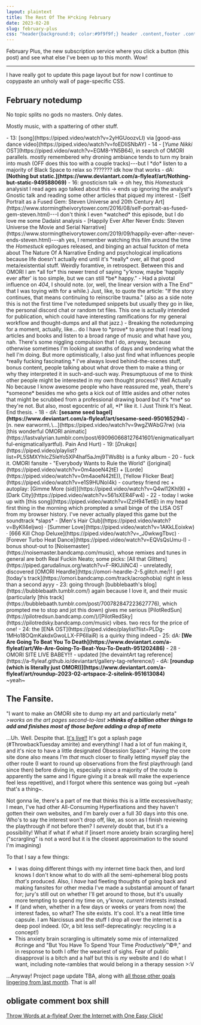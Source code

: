 ```yaml
---
layout: plaintext
title: The Rest Of The H*cking February
date: 2023-02-28
slug: february-plus
css: "header{background:0; color:#9f9f9f;} header .content,footer .content{font-size:.85em;} main,.later{font-family:calibri,arial,sans-serif;} h1{font-size:1.25em;} .date{font-size:1.15em; margin:.25em 0 -1em;} ::selection{background:#efefef; color:inherit;} h2{font-size:1.25em; margin-bottom:-.35em;} .notes{font-family:consolas,monospace; font-size:.75em; border:1px solid #808080; padding:1em; margin:.5em 0;} .notes h3{font-size:1em; margin:1em 0 .25em;} .later{color:#808080;} .notes ul{list-style-type:none; margin:0 0 0 1.15em;} .notes li:before{content:'- ';} .notes li{text-indent:-1.15em; margin:.5em 0;} .notes a{text-decoration-thickness:1.5px;} .notes li>ul>li{margin:0;} .notes li>ul{margin-bottom:.25em;} footer ul{margin-left:0;} @media (prefers-color-scheme:dark){::selection {background:#404040;} h3{color:#bfbfbf;}} .em::after{content:'—';} .ivory{font-family:calibri,sans-serif; font-size:1.15em;}"
---
```

February Plus, the new subscription service where you click a button (this post) and see what else I've been up to this month. Wow!<!--more-->

----

I have really got to update this page layout but for now I continue to copypaste an unholy wall of page-specific CSS.

## February notedump
No topic splits no gods no masters. Only dates.

Mostly music, with a spattering of other stuff.
<div class="notes" markdown="1">
- 13: [song](https://piped.video/watch?v=2yHGUoozvLI) via [good-ass dance video](https://piped.video/watch?v=foEDIiSNbAY)
- 14
	- [<i>Yume Nikki</i> OST](https://piped.video/watch?v=EGM8-YN5B64), in search of <span style="text-transform:uppercase;">Omori</span> parallels. mostly remembered why droning ambiance tends to turn my brain into mush (<span style="text-transform:uppercase;">Off</span> does this too with a couple tracks)<span class="em">---</span>but I *do* listen to a majority of Black Space to relax so ??????? idk how that works
	- dA: <b>[Nothing but static.](https://www.deviantart.com/a-flyleaf/art/Nothing-but-static-949588069)</b>
- 16: gnosticism talk → oh hey, this <i>Homestuck</i> analysist I read ages ago talked about this → ends up ignoring the analyst's Gnostic talk and reading some other articles that piqued my interest
	- <span class="ivory">[Self Portrait as a Fused Gem: Steven Universe and 20th Century Art](https://www.stormingtheivorytower.com/2016/08/self-portrait-as-fused-gem-steven.html)</span><span class="em">---</span>I don't think I even *watched* this episode, but I do love me some Dadaist analysis
	- <span class="ivory">[Happily Ever After Never Ends: Steven Universe the Movie and Serial Narrative](https://www.stormingtheivorytower.com/2019/09/happily-ever-after-never-ends-steven.html)</span><span class="em">---</span>ah yes, I remember watching this film around the time the <i>Homestuck</i> epilogues released, and binging an actual fuckton of meta about The Nature Of A Narrative Ending and psychological implications because life doesn't actually end until it's *really* over, all that good meta/existential stuff. Weirdly foramtive, in retrospect. Between this and <span style="text-transform:uppercase;">Omori</span> I am *all for* this newer trend of saying "y'know, maybe 'happily ever after' is too simple, but we can still *be* happy."
		- Had a pivotal influence on <i>404</i>, I should note. (or, well, the linear version with a The End™ that I was toying with for a while.) Just, like, to quote the article: "<span class="ivory">If the story continues, that means continuing to reinscribe trauma.</span>" (also as a side note this is not the first time I've notedumped snippets but usually they go in like, the personal discord chat or random txt files. This one is actually intended for publication, which could have interesting ramifications for my general workflow and thought-dumps and all that jazz.)
	- Breaking the notedumping for a moment, actually, like... do I have to *prove* to anyone that I read long articles and books and listen to a broad range of music and what have you, nah. There's some niggling compulsion that I do, anyway, because otherwise sometimes I'm looking at swaths of days and wondering what the hell I'm doing. But more optimistically, I also just find what influences people *really fucking fascinating.* I've always loved behind-the-scenes stuff, bonus content, people talking about what drove them to make a thing or why they interpreted it in such-and-such way. Presumptuous of me to think other people might be interested in my own thought process? Well Actually No because I know awesome people who have reassured me, yeah, there's *someone* besides me who gets a kick out of little asides and other notes that might be scrubbed from a professional drawing board but it's *me* so they're not. But also, most egocentric of all, *I* like it. I&nbsp;Just Think It's Neat. End&nbsp;thesis.
- 18
	- dA: <b>[sesame seed bagel](https://www.deviantart.com/a-flyleaf/art/sesame-seed-950165294)</b>
	- [n. new earworm\.\...](https://piped.video/watch?v=9wgZWAbG7rw) (via [this wonderful <span style="text-transform:uppercase;">Omori</span> animatic](https://lastvalyrian.tumblr.com/post/690960668127641601/enigmaticallyartful-enigmaticallyartful). Pain And Hurt)
- 19: [<i>Drukqs</i>](https://piped.video/playlist?list=PL5SMXYhIcZ5IeYo5XP4haf5aJmj9TWs8b) is a funky album
- 20
	- fuck it. <span style="text-transform:uppercase;">Omori</span> fansite
	- "Everybody Wants to Rule the World" ([original](https://piped.video/watch?v=0m4aoeN42tE) + [Lorde](https://piped.video/watch?v=0m4aoeN42tE)), [Yellow Flicker Beat](https://piped.video/watch?v=e1S9HUNoI4k)
	- courtesy friend rec + autoplay: [Gimme&nbsp;More (sid)](https://piped.video/watch?v=Q4wl12Khl9I) + [Dark&nbsp;City](https://piped.video/watch?v=561sXER4Fw4)
- 22
	- today I woke up with [this song](https://piped.video/watch?v=IZzH94TetIE) in my head first thing in the morning which prompted a small binge of the <span style="text-transform:uppercase;">Lisa</span> OST from my browser history. I've never actually played this game but the soundtrack *slaps*
		- [Men's Hair Club](https://piped.video/watch?v=ByKll4eIjwo) · [Summer Love](https://piped.video/watch?v=1AKkLEoixkw) · [666&nbsp;Kill Chop&nbsp;Deluxe](https://piped.video/watch?v=_J0wkwgTbvc) · [Forever&nbsp;Turbo Heat&nbsp;Dance](https://piped.video/watch?v=EQVsQsUmu-I)
		- bonus shout-out to [Noisemaster](https://noisemaster.bandcamp.com/music), whose remixes and tunes in general are both Real Fuckin Neato; some picks: [All that Glitters](https://piped.garudalinux.org/watch?v=F-RKIJiiNC4)
	- unrelatedly, discovered [<span style="text-transform:uppercase;">Omori</span> Heardle](https://omori-heardle-2-5.glitch.me/)! I got [today's track](https://omori.bandcamp.com/track/acrophobia) right in less than a second ayyy
- 23: going through [bubblebaath's blog](https://bubblebaath.tumblr.com/) again because I love it, and their music (particularly [this track](https://bubblebaath.tumblr.com/post/700782847223627776), which prompted me to stop and jot this down) gives me serious [PilotRedSun](https://pilotredsun.bandcamp.com/)/[PilotRedSky](https://pilotredsky.bandcamp.com/music) vibes. two recs for the price of one!
- 24: the [<span style="text-transform:uppercase;">Ena</span> OST](https://piped.video/playlist?list=PLDg-1MHo18OQmKakdxGwoLLX-FP6IIaiR) is a quirky thing indeed
- 25: dA: <b>[We Are Going To Beat You To Death](https://www.deviantart.com/a-flyleaf/art/We-Are-Going-To-Beat-You-To-Death-951202486)</b>
- 28
	- <em style="text-transform:uppercase;font-style:normal;">Omori site live babey!!!</em>
	- updated [the devaintArt tag reference](https://a-flyleaf.github.io/deviantart/gallery-tag-reference/)
	- dA: <b>[roundup (which is literally just <span style="text-transform:uppercase;">Omori</span>)](https://www.deviantart.com/a-flyleaf/art/roundup-2023-02-artspace-2-sitelink-951613084)</b>
</div>
~yeah~

## The Fansite.
"I want to make an <span style="text-transform:uppercase;">Omori</span> site to dump my art and particularly meta" *&gt;works on the art pages second-to-last **&gt;thinks of a billion other things to add and finishes most of those before adding a drop of meta***

...Uh. Well. Despite that. [It's live!!](https://a-flyleaf.github.io/omori/) It's got a splash page (#ThrowbackTuesday amirite) and everything! I had a lot of fun making it, and it's nice to have a little designated Obsession Space™. Having the core site done also means I'm *that* much closer to finally letting myself play the other route (I want to round up observations from the first playthrough (and since then) before diving in, especially since a majority of the route is apparently the same and I figure giving it a break will make the experience feel less repetitive), and I forgot where this sentence was going but ~yeah that's a thing~.

Not gonna lie, there's a part of me that thinks this is a little excessive/hasty; I mean, I've had other All-Consuming Hyperfixations and they haven't gotten their own websites, and I'm barely over a full 30 days into this one. Who's to say the interest won't drop off, like, as soon as I finish reviewing the playthrough if not before then? I *severely* doubt that, but it's a possibility! What if what if what if [insert more anxiety brain scrargling here] ("scrargling" is not a word but it is the closest approximation to the sound I'm imagining)

To that I say a few things:
- I was doing different things with my internet time back then, and lord knows I don't know what to do with all the semi-ephemeral blog posts *that's* produced. Also, I *have* had fleeting thoughts of going back and making fansites for other media I've made a substantial amount of fanart for; jury's still out on whether I'll get around to those, but it's usually more tempting to spend my time on, y'know, *current* interests instead.
- If (and when, whether in a few days or weeks or years from now) the interest fades, so what? The site exists. It's cool. It's a neat little time capsule. I am Narcissus and the stuff I drop all over the internet is a deep pool indeed. (Or, a bit less self-deprecatingly: recycling is a concept!)
- This anxiety brain scrargling is ultimately some mix of internalized #cringe and "But You Have To Spend Your Time *Productively*™©®," and in response to both I offer the weariest of sighs. Fear of public disapproval is a bitch and a half but this is *my* website and I do what I want, including note-rambles that would belong in a therapy session <span style="display:inline-block;">&gt;:V</span>

...Anyway! Project page update TBA, along with [all those other goals lingering from last month](eleven#miscellaneous-things-i-want-to-do-at-some-point). That is all!

## obligate comment box shill
[Throw Words at a-flyleaf Over the Internet with One Easy Click!](https://a-notebox.dreamwidth.org/2023/01/31/welcome.html?mode=reply&style=site)